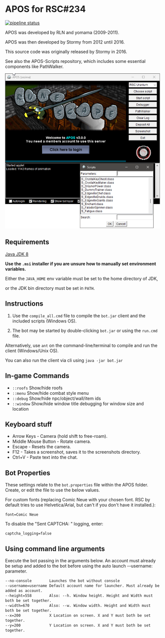 APOS for RSC#234
================
[![pipeline status](https://gitlab.com/open-runescape-classic/APOS/badges/master/pipeline.svg)](https://gitlab.com/open-runescape-classic/APOS/-/commits/master)

APOS was developed by RLN and yomama (2009-2011).

APOS was then developed by Stormy from 2012 until 2016.

This source code was originally released by Stormy in 2016.

See also the APOS-Scripts repository, which includes some essential components like PathWalker.

![client](/assets/img/client.png)

Requirements
------------

[Java JDK 8](https://adoptium.net/temurin/releases)

**Use the `.msi` installer if you are unsure how to manually set environment variables.**

Either the `JAVA_HOME` env variable must be set to the home directory of JDK,

or the JDK bin directory must be set in `PATH`.

Instructions
------------

1. Use the `compile_all.cmd` file to compile the `bot.jar` client and the included scripts (Windows OS).

2. The bot may be started by double-clicking `bot.jar` or using the `run.cmd` file.

Alternatively, use `ant` on the command-line/terminal to compile and run the client (Windows/Unix OS).

You can also run the client via cli using `java -jar bot.jar`

In-game Commands
--------------

* `::roofs` Show/hide roofs
* `::menu` Show/hide combat style menu
* `::debug` Show/hide npc/object/wall/item ids
* `::window` Show/hide window title debugging for window size and location

Keyboard stuff
--------------

* Arrow Keys - Camera (hold shift to free-roam).
* Middle Mouse Button - Rotate camera.
* Escape - Resets the camera.
* F12 - Takes a screenshot, saves it to the screenshots directory.
* Ctrl+V - Paste text into the chat.

Bot Properties
------------------

These settings relate to the `bot.properties` file within the APOS folder. Create, or edit the file to use the below values.

For custom fonts (replacing Comic Neue with your chosen font. RSC by default tries to use Helvetica/Arial, but can't if you don't have it installed.):

```text
font=Comic Neue
```

To disable the "Sent CAPTCHA: <word>" logging, enter:

```text
captcha_logging=false
```

Using command line arguments
------------------

Execute the bot passing in the arguments below. An account must already be setup and added to the bot
before using the auto launch --username: parameter.

```
--no-console		Launches the bot without console
--username=username	Default account name for launcher. Must already be added as account.
--height=558		Also: --h. Window height. Height and Width must both be set together.
--width=670			Also: --w. Window width. Height and Width must both be set together.
--x=200				X Location on screen. X and Y must both be set together.
--y=200				Y Location on screen. X and Y must both be set together.
```
